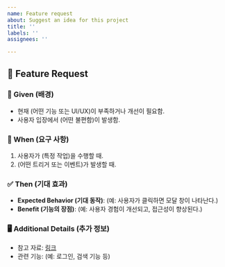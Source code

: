 ```yaml
---
name: Feature request
about: Suggest an idea for this project
title: ''
labels: ''
assignees: ''

---
```


## 🚀 Feature Request

### 📌 Given (배경)
<!-- 현재 문제점이나 개선이 필요한 점을 설명해주세요. -->
- 현재 (어떤 기능 또는 UI/UX)이 부족하거나 개선이 필요함.
- 사용자 입장에서 (어떤 불편함)이 발생함.

### 🔄 When (요구 사항)
<!-- 제안하는 기능이 어떤 상황에서 필요한지 설명해주세요. -->
1. 사용자가 (특정 작업)을 수행할 때.
2. (어떤 트리거 또는 이벤트)가 발생할 때.

### ✅ Then (기대 효과)
<!-- 기대하는 결과나 개선점을 설명해주세요. -->
- **Expected Behavior (기대 동작)**: (예: 사용자가 클릭하면 모달 창이 나타난다.)
- **Benefit (기능의 장점)**: (예: 사용자 경험이 개선되고, 접근성이 향상된다.)

### 🖥️ Additional Details (추가 정보)
<!-- 관련 스크린샷, 참고 링크, 또는 추가 설명이 필요하면 작성해주세요. -->
- 참고 자료: [링크](https://example.com)
- 관련 기능: (예: 로그인, 검색 기능 등)
